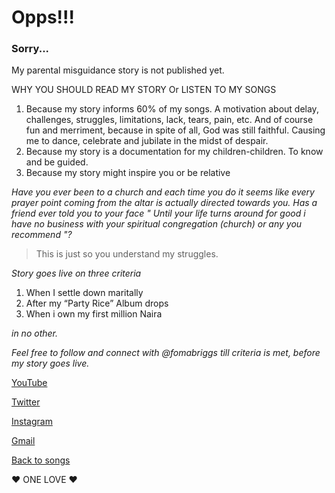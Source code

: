 # Opps!!! 
### Sorry... 

My parental misguidance story is not published yet. 

WHY YOU SHOULD READ MY STORY Or LISTEN TO MY SONGS 
1. Because my story informs 60% of my songs. A  motivation about delay, challenges, struggles, limitations, lack, tears, pain, etc. And of course fun and merriment, because in spite  of all,  God was still faithful. Causing me to dance, celebrate and jubilate in the midst of despair.
2. Because my story is a documentation for my children-children. To know and be guided.
3. Because my story might inspire you or  be relative 

*Have you ever been to a church and each time you do it seems like every prayer point coming from the altar is actually directed towards you.
Has a friend ever told you to your face " Until your life turns around for good i have no business with your spiritual congregation (church) or any you recommend "?*

>This is just so you understand my struggles. 


*Story goes live on three criteria*

1. When I settle down maritally 
2. After my “Party Rice” Album drops 
3. When i own my first million Naira
 
*in no other.*

*Feel free to follow and connect with @fomabriggs till criteria is met, before my story goes live.*

[YouTube](https://www.youtube.com/channel/UCNTJ0XioxmsKGRnaGLQIVpw)

[Twitter](https://twitter.com/fomabriggs/) 

[Instagram](www.instagram.com/fomabriggs/)

[Gmail](okiotorbriggs@gmail.com)

[Back to songs](https://briggsokiotor.github.io/Foma-Briggs-songs/)

♥️ ONE LOVE ♥️ 

